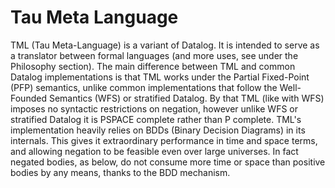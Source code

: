 # Tau Meta Language

TML (Tau Meta-Language) is a variant of Datalog. It is intended to serve as a translator between formal languages (and more uses, see under the Philosophy section). The main difference between TML and common Datalog implementations is that TML works under the Partial Fixed-Point (PFP) semantics, unlike common implementations that follow the Well-Founded Semantics (WFS) or stratified Datalog. By that TML (like with WFS) imposes no syntactic restrictions on negation, however unlike WFS or stratified Datalog it is PSPACE complete rather than P complete. TML's implementation heavily relies on BDDs (Binary Decision Diagrams) in its internals. This gives it extraordinary performance in time and space terms, and allowing negation to be feasible even over large universes. In fact negated bodies, as below, do not consume more time or space than positive bodies by any means, thanks to the BDD mechanism.